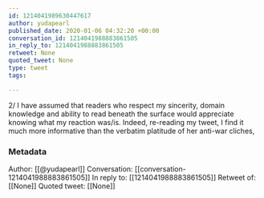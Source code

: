 ```yaml
---
id: 1214041989630447617
author: yudapearl
published_date: 2020-01-06 04:32:20 +00:00
conversation_id: 1214041988883861505
in_reply_to: 1214041988883861505
retweet: None
quoted_tweet: None
type: tweet
tags:

---
```


2/ I have assumed that readers who respect
my sincerity, domain knowledge and ability to read beneath the surface would appreciate knowing what my reaction was/is. Indeed, re-reading my tweet, I find it much more informative than the verbatim platitude of her anti-war cliches,

### Metadata

Author: [[@yudapearl]]
Conversation: [[conversation-1214041988883861505]]
In reply to: [[1214041988883861505]]
Retweet of: [[None]]
Quoted tweet: [[None]]

